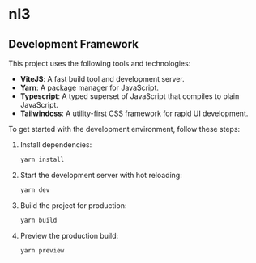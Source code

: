 # nl3

## Development Framework

This project uses the following tools and technologies:

- **ViteJS**: A fast build tool and development server.
- **Yarn**: A package manager for JavaScript.
- **Typescript**: A typed superset of JavaScript that compiles to plain JavaScript.
- **Tailwindcss**: A utility-first CSS framework for rapid UI development.

To get started with the development environment, follow these steps:

1. Install dependencies:
   ```sh
   yarn install
   ```

2. Start the development server with hot reloading:
   ```sh
   yarn dev
   ```

3. Build the project for production:
   ```sh
   yarn build
   ```

4. Preview the production build:
   ```sh
   yarn preview
   ```
